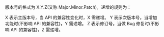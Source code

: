 版本号的格式为 X.Y.Z(又称 Major.Minor.Patch)，递增的规则为：

X 表示主版本号，当 API 的兼容性变化时，X 需递增。
Y 表示次版本号，当增加功能时(不影响 API 的兼容性)，Y 需递增。
Z 表示修订号，当做 Bug 修复时(不影响 API 的兼容性)，Z 需递增。